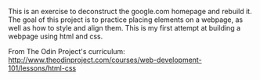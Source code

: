 This is an exercise to deconstruct the google.com homepage and rebuild it. The goal of this project is to practice placing elements on a webpage, as well as how to style and align them. This is my first attempt at building a webpage using html and css.

From The Odin Project's curriculum: http://www.theodinproject.com/courses/web-development-101/lessons/html-css